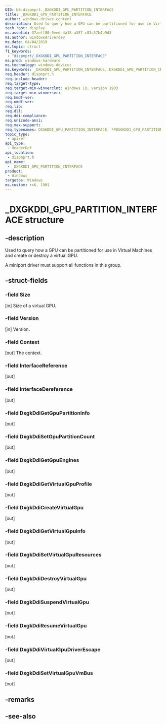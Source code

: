 ```yaml
---
UID: NS:dispmprt._DXGKDDI_GPU_PARTITION_INTERFACE
title: _DXGKDDI_GPU_PARTITION_INTERFACE
author: windows-driver-content
description: Used to query how a GPU can be partitioned for use in Virtual Machines and create or destroy a virtual GPU.
tech.root: display
ms.assetid: 37aeff80-0eed-4a18-a387-c83c57b4b9d3
ms.author: windowsdriverdev
ms.date: 04/04/2019
ms.topic: struct
f1_keywords:
 - "dispmprt/_DXGKDDI_GPU_PARTITION_INTERFACE"
ms.prod: windows-hardware
ms.technology: windows-devices
ms.keywords: _DXGKDDI_GPU_PARTITION_INTERFACE, DXGKDDI_GPU_PARTITION_INTERFACE, *PDXGKDDI_GPU_PARTITION_INTERFACE, 
req.header: dispmprt.h
req.include-header:
req.target-type:
req.target-min-winverclnt: Windows 10, version 1903
req.target-min-winversvr:
req.kmdf-ver:
req.umdf-ver:
req.lib:
req.dll:
req.ddi-compliance:
req.unicode-ansi:
req.max-support:
req.typenames: DXGKDDI_GPU_PARTITION_INTERFACE, *PDXGKDDI_GPU_PARTITION_INTERFACE
topic_type: 
 - apiref
api_type: 
 - HeaderDef
api_location: 
 - dispmprt.h
api_name: 
 - _DXGKDDI_GPU_PARTITION_INTERFACE
product: 
 - Windows
targetos: Windows
ms.custom: rs6, 19H1
---
```


# _DXGKDDI_GPU_PARTITION_INTERFACE structure

## -description

Used to query how a GPU can be partitioned for use in Virtual Machines and create or destroy a virtual GPU.

A miniport driver must support all functions in this group.

## -struct-fields

### -field Size

[in] Size of a virtual GPU.

### -field Version

[in] Version.

### -field Context

[out] The context.

### -field InterfaceReference

[out]

### -field InterfaceDereference

[out]

### -field DxgkDdiGetGpuPartitionInfo

[out]

### -field DxgkDdiSetGpuPartitionCount

[out]

### -field DxgkDdiGetGpuEngines

[out]

### -field DxgkDdiGetVirtualGpuProfile

[out]

### -field DxgkDdiCreateVirtualGpu

[out]

### -field DxgkDdiGetVirtualGpuInfo

[out]

### -field DxgkDdiSetVirtualGpuResources

[out]

### -field DxgkDdiDestroyVirtualGpu

[out]

### -field DxgkDdiSuspendVirtualGpu

[out]

### -field DxgkDdiResumeVirtualGpu

[out]

### -field DxgkDdiVirtualGpuDriverEscape

[out]

### -field DxgkDdiSetVirtualGpuVmBus

[out]

## -remarks

## -see-also
